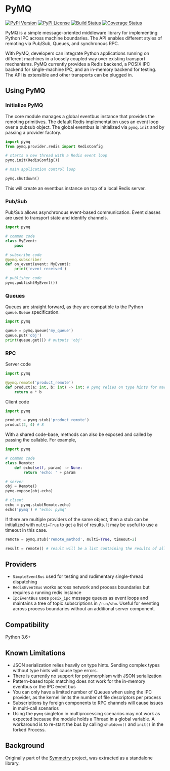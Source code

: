 PyMQ
====

[![PyPI Version](https://badge.fury.io/py/pymq.svg)](https://badge.fury.io/py/pymq)
[![PyPI License](https://img.shields.io/pypi/l/pymq.svg)](https://img.shields.io/pypi/l/pymq.svg)
[![Build Status](https://travis-ci.org/thrau/pymq.svg?branch=master)](https://travis-ci.org/thrau/pymq)
[![Coverage Status](https://coveralls.io/repos/github/thrau/pymq/badge.svg?branch=master)](https://coveralls.io/github/thrau/pymq?branch=master)

PyMQ is a simple message-oriented middleware library for implementing Python IPC across machine boundaries. The API
enables different styles of remoting via Pub/Sub, Queues, and synchronous RPC.

With PyMQ, developers can integrate Python applications running on different machines in a loosely coupled way over
existing transport mechanisms.
PyMQ currently provides
a Redis backend,
a POSIX IPC backend for single-machine IPC, and
an in-memory backend for testing.
The API is extensible and other transports can be plugged in.

Using PyMQ
----------

### Initialize PyMQ

The core module manages a global eventbus instance that provides the remoting primitives. The default Redis
implementation uses an event loop over a pubsub object. The global eventbus is initialized via `pymq.init` and by
passing a provider factory.

```python
import pymq
from pymq.provider.redis import RedisConfig

# starts a new thread with a Redis event loop
pymq.init(RedisConfig())

# main application control loop

pymq.shutdown()
```
This will create an eventbus instance on top of a local Redis server.

### Pub/Sub

Pub/Sub allows asynchronous event-based communication. Event classes are used to transport state and identify channels.

```python
import pymq

# common code
class MyEvent:
    pass

# subscribe code
@pymq.subscriber
def on_event(event: MyEvent):
    print('event received')

# publisher code
pymq.publish(MyEvent())
```

### Queues

Queues are straight forward, as they are compatible to the Python `queue.Queue` specification.

```python
import pymq

queue = pymq.queue('my_queue') 
queue.put('obj')
print(queue.get()) # outputs 'obj'
```

### RPC

Server code

```python
import pymq

@pymq.remote('product_remote')
def product(a: int, b: int) -> int: # pymq relies on type hints for marshalling
    return a * b
```

Client code
```python
import pymq

product = pymq.stub('product_remote')
product(2, 4) # 8
```

With a shared code-base, methods can also be exposed and called by passing the callable. For example,
```python
import pymq

# common code
class Remote:
    def echo(self, param) -> None:
        return 'echo: ' + param

# server
obj = Remote()
pymq.expose(obj.echo)

# client
echo = pymq.stub(Remote.echo)
echo('pymq') # "echo: pymq"
```

If there are multiple providers of the same object, then a stub can be initialized with `multi=True` to get a list of
results. It may be useful to use a timeout in this case.

```python
remote = pymq.stub('remote_method', multi=True, timeout=2)

result = remote() # result will be a list containing the results of all invocations of available remote objects
```

Providers
---------

* `SimpleEventBus` used for testing and rudimentary single-thread dispatching
* `RedisEventBus` works across network and process boundaries but requires a running redis instance
* `IpcEventBus` uses `posix_ipc` message queues as event loops and maintains a tree of topic subscriptions in
  `/run/shm`. Useful for eventing across process boundaries without an additional server component.

Compatibility
-------------

Python 3.6+

Known Limitations
-----------------

* JSON serialization relies heavily on type hints. Sending complex types without type hints will cause type errors.
* There is currently no support for polymorphism with JSON serialization
* Pattern-based topic matching does not work for the in-memory eventbus or the IPC event bus
* You can only have a limited number of Queues when using the IPC provider, as the kernel limits the number of file
  descriptors per process
* Subscriptions by foreign components to RPC channels will cause issues in multi-call scenarios
* Using the `pymq` singleton in multiprocessing scenarios may not work as expected because the module holds a Thread in
  a global variable. A workaround is to re-start the bus by calling `shutdown()` and `init()` in the forked Process.

Background
----------

Originally part of the [Symmetry](https://git.dsg.tuwien.ac.at/mc2/symmetry) project, was extracted as a standalone
library.
